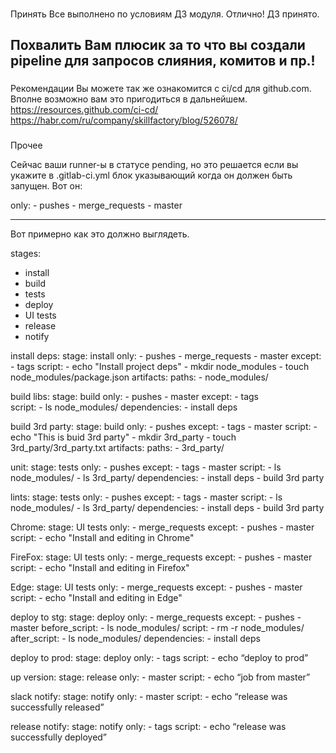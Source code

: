 ###
Принять
Все выполнено по условиям ДЗ модуля. Отлично! ДЗ принято.

###
Похвалить
Вам плюсик за то что вы создали pipeline для запросов слияния, комитов и пр.!
---


###
Рекомендации
Вы можете так же ознакомится с ci/cd для github.com. Вполне возможно вам это пригодиться в дальнейшем.
https://resources.github.com/ci-cd/
https://habr.com/ru/company/skillfactory/blog/526078/


###
Прочее

Сейчас ваши runner-ы в статусе pending, но это решается если вы укажите в .gitlab-ci.yml блок указывающий когда он должен быть запущен. Вот он:

only:
     - pushes
     - merge_requests
     - master

-----     

Вот примерно как это должно выглядеть.

stages:
  - install
  - build
  - tests
  - deploy
  - UI tests
  - release
  - notify

install deps:
  stage: install
  only:
    - pushes
    - merge_requests
    - master
  except:
    - tags
  script:
    - echo "Install project deps"
    - mkdir node_modules
    - touch node_modules/package.json
  artifacts:
    paths:
      - node_modules/

build libs:
  stage: build
  only:
    - pushes
    - master
  except:
    - tags  
  script:
    - ls node_modules/
  dependencies:
    - install deps

build 3rd party:
  stage: build
  only:
    - pushes
  except:
    - tags
    - master
  script:
    - echo "This is buid 3rd party"
    - mkdir 3rd_party
    - touch 3rd_party/3rd_party.txt
  artifacts:
    paths:
      - 3rd_party/

unit:
  stage: tests
  only:
    - pushes
  except:
    - tags
    - master
  script:
    - ls node_modules/
    - ls 3rd_party/
  dependencies:
    - install deps
    - build 3rd party

lints:
  stage: tests
  only:
    - pushes
  except:
    - tags
    - master
  script:
    - ls node_modules/
    - ls 3rd_party/
  dependencies:
    - install deps
    - build 3rd party

Chrome:
  stage: UI tests
  only:
    - merge_requests
  except:
    - pushes
    - master
  script:
    - echo "Install and editing in Chrome"

FireFox:
  stage: UI tests
  only:
    - merge_requests
  except:
    - pushes
    - master
  script:
    - echo "Install and editing in Firefox"    

Edge:
  stage: UI tests
  only:
    - merge_requests
  except:
    - pushes
    - master
  script:
    - echo "Install and editing in Edge"    

deploy to stg:
  stage: deploy
  only:
    - merge_requests
  except:
    - pushes
    - master
  before_script:
    - ls node_modules/
  script:
    - rm -r node_modules/
  after_script:
    - ls node_modules/
  dependencies:
    - install deps

deploy to prod:
  stage: deploy
  only:
    - tags
  script:
    - echo “deploy to prod”

up version:
  stage: release
  only:
    - master
  script:
    - echo “job from master”

slack notify:
  stage: notify
  only:
    - master
  script:
    - echo “release was successfully released”

release notify:
  stage: notify
  only:
    - tags
  script:
    - echo “release was successfully deployed”
